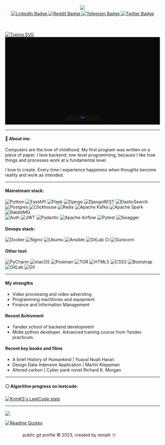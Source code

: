 <div id="header" align="center">
  <img src="https://media.giphy.com/media/6xbleFxjtKo5HhiOC7/giphy.gif" width="100px"/>
<div id="badges">
    <a href="https://www.linkedin.com/in/vvbars/">
      <img src="https://img.shields.io/badge/LinkedIn-blue?style=for-the-badge&logo=linkedin&logoColor=white" alt="LinkedIn Badge"/>
    </a>
    <a href="https://www.reddit.com/user/__Remph__">
      <img src="https://img.shields.io/badge/Reddit-FF4500?style=for-the-badge&logo=reddit&logoColor=white" alt="Reddit Badge"/>
    </a>
    <a href="https://t.me/vvbars">
      <img src="https://img.shields.io/badge/Telegram-2CA5E0?style=for-the-badge&logo=telegram&logoColor=white" alt="Telegram Badge"/>
    </a>
    <a href="#">
      <img src="https://img.shields.io/badge/Twitter-%231DA1F2.svg?style=for-the-badge&logo=Twitter&logoColor=white" alt="Twitter Badge"/>
    </a>
  </div>
  <img src="https://komarev.com/ghpvc/?username=26Remph&style=flat-square&color=blue" alt=""/>
<br>
<br>
<br>
</div>
    <div>
        <a href="https://git.io/typing-svg"><img src="https://readme-typing-svg.herokuapp.com?font=Fira+Code&pause=1000&center=true&width=600&lines=Python+developer;Temet+nosce" alt="Typing SVG" /></a>  
    </div> 
</div>

<div align="center">
  <img src="./static/developer.gif" width="600"/>
</div>

<hr>

#### 🤍 About me:
Computers are the love of childhood. My first program was written on a piece of paper. I love backend, low-level programming, because I like how things and processes work at a fundamental level.

I love to create. Every time I experience happiness when thoughts become reality and work as intended.

<!---
Компьютеры - это любовь детства. Моя первая программа была написана на листочке. Люблю бэкэнд, низкоуровневое программирование, потому что мне нравится как устроены вещи и процессы на фундаментальном уровне. 
Люблю создавать. Каждый раз испытываю счастье, когда мысли становятся реальностью и работают как задумывалось.

--->
<hr> 

#### Mainstream stack:
![Python](https://img.shields.io/badge/python-3670A0?style=for-the-badge&logo=python&logoColor=ffdd54)
![FastAPI](https://img.shields.io/badge/FastAPI-005571?style=for-the-badge&logo=fastapi)
![Flask](https://img.shields.io/badge/flask-%23000.svg?style=for-the-badge&logo=flask&logoColor=white)
![Django](https://img.shields.io/badge/django-%23092E20.svg?style=for-the-badge&logo=django&logoColor=white)
![DjangoREST](https://img.shields.io/badge/DJANGO-REST-ff1709?style=for-the-badge&logo=django&logoColor=white&color=ff1709&labelColor=gray)
![ElasticSearch](https://img.shields.io/badge/-ElasticSearch-005571?style=for-the-badge&logo=elasticsearch)  
![Postgres](https://img.shields.io/badge/postgres-%23316192.svg?style=for-the-badge&logo=postgresql&logoColor=white)
![Clickhouse](https://img.shields.io/badge/clickhouse-black?style=for-the-badge&logo=clickhouse)
![Redis](https://img.shields.io/badge/redis-%23DD0031.svg?style=for-the-badge&logo=redis&logoColor=white)
![Apache Kafka](https://img.shields.io/badge/Apache%20Kafka-000?style=for-the-badge&logo=apachekafka)
![Apache Spark](https://img.shields.io/badge/Apache%20Spark-FDEE21?style=for-the-badge&logo=apachespark&logoColor=black)
![RabbitMQ](https://img.shields.io/badge/Rabbitmq-FF6600?style=for-the-badge&logo=rabbitmq&logoColor=white)  
![Auth](https://img.shields.io/badge/auth0-black?style=for-the-badge&logo=auth0)
![JWT](https://img.shields.io/badge/JWT-black?style=for-the-badge&logo=JSON%20web%20tokens)
![Pydantic](https://img.shields.io/badge/pydantic-red?style=for-the-badge&logo=pydantic)
![Apache Airflow](https://img.shields.io/badge/Apache%20Airflow-017CEE?style=for-the-badge&logo=Apache%20Airflow&logoColor=white)
![Pytest](https://img.shields.io/badge/Pytest-0A9EDC.svg?style=for-the-badge&logo=pytest&logoColor=white)
![Swagger](https://img.shields.io/badge/-Swagger-%23Clojure?style=for-the-badge&logo=swagger&logoColor=white)

#### Devops stack:
![Docker](https://img.shields.io/badge/docker-%230db7ed.svg?style=for-the-badge&logo=docker&logoColor=white)
![Nginx](https://img.shields.io/badge/nginx-%23009639.svg?style=for-the-badge&logo=nginx&logoColor=white)
![Ubuntu](https://img.shields.io/badge/Ubuntu-E95420?style=for-the-badge&logo=ubuntu&logoColor=white)
![Ansible](https://img.shields.io/badge/ansible-%231A1918.svg?style=for-the-badge&logo=ansible&logoColor=white)
![GitLab CI](https://img.shields.io/badge/gitlab%20ci-%23181717.svg?style=for-the-badge&logo=gitlab&logoColor=white)
![Gunicorn](https://img.shields.io/badge/gunicorn-%298729.svg?style=for-the-badge&logo=gunicorn&logoColor=white)

#### Other tool:
![PyCharm](https://img.shields.io/badge/pycharm-143?style=for-the-badge&logo=pycharm&logoColor=black&color=black&labelColor=green)
![macOS](https://img.shields.io/badge/mac%20os-000000?style=for-the-badge&logo=macos&logoColor=F0F0F0)
![Postman](https://img.shields.io/badge/Postman-FF6C37?style=for-the-badge&logo=postman&logoColor=white)
![TOR](https://img.shields.io/badge/tor-%237E4798.svg?style=for-the-badge&logo=tor-project&logoColor=white)
![HTML5](https://img.shields.io/badge/html5-%23E34F26.svg?style=for-the-badge&logo=html5&logoColor=white)
![CSS3](https://img.shields.io/badge/css3-%231572B6.svg?style=for-the-badge&logo=css3&logoColor=white) 
![Bootstrap](https://img.shields.io/badge/bootstrap-%23563D7C.svg?style=for-the-badge&logo=bootstrap&logoColor=white)
![GitLab](https://img.shields.io/badge/gitlab-%23181717.svg?style=for-the-badge&logo=gitlab&logoColor=white)
![Git](https://img.shields.io/badge/git-%23F05033.svg?style=for-the-badge&logo=git&logoColor=white)


<hr>

#### My strengths
  - Video processing and video adversting 
  - Programming machhines and equipment
  - Finance and Information Management 

#### Recent Achivment
  - Yandex school of backend development
  - Midle python developer. Advanced training course from Yandex practicum.

#### Recent key books and films 
  - A brief History of Humankind | Yuaval Noah Harari
  - Design Data-Intensive Application | Martin Kleppman 
  - Altered carbon | Cyber pank novel Richard K. Morgan

<hr> 

#### ⚪  Algorithm progress on leetcode:

[![KnlnKS's LeetCode stats](https://leetcode-stats-six.vercel.app/api?username=remph&theme=dark)](https://github.com/KnlnKS/leetcode-stats)

<hr>

<div>
  <img src="https://media.giphy.com/media/xUPGcplmWEh9p770ha/giphy.gif" align=center width="60px"/>
</div>

[![Readme Quotes](https://quotes-github-readme.vercel.app/api?type=horizontal&theme=dark)](https://github.com/piyushsuthar/github-readme-quotes)

<p>
    <img align="center" src="./static/fav.svg" title="home page"/>
    <span> public git profile © 2023, created by remph ツ </span>
</p>
